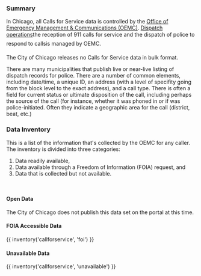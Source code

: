 ### Summary

In Chicago, all Calls for Service data is controlled by the [Office of Emergency Management & Communications (OEMC)](http://www.cityofchicago.org/city/en/depts/oem.html). [Dispatch operations](http://www.cityofchicago.org/content/dam/city/depts/oemc/general/img/orgchart.htm)&#151;the reception of 911 calls for service and the dispatch of police to respond to calls&#151;is managed by OEMC.

The City of Chicago releases no Calls for Service data in bulk format. 

There are many municipalities that publish live or near-live listing of dispatch records for police. There are a number of common elements, including date/time, a unique ID, an address (with a level of specifity going from the block level to the exact address), and a call type. There is often a field for current status or ultimate disposition of the call, including perhaps the source of the call (for instance, whether it was phoned in or if was police-initiated. Often they indicate a geographic area for the call (district, beat, etc.)

### Data Inventory

This is a list of the information that's collected by the OEMC for any caller. The inventory is divided into three categories:
<ol>
  <li>Data readily available,</li>
  <li>Data available through a Freedom of Information (FOIA) request, and</li>
  <li>Data that is collected but not available.</li>
</ol>
<br>

#### Open Data

The City of Chicago does not publish this data set on the portal at this time. 

#### FOIA Accessible Data

{{ inventory('callforservice', 'foi') }}

#### Unavailable Data

{{ inventory('callforservice', 'unavailable') }}
